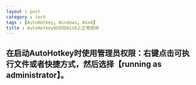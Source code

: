 ```yaml
---
layout : post
category : tech
tags : [AutoHotkey, Windows, Win8]
title : AutoHotkey如何在Win8上正常使用
---
```


## 在启动AutoHotkey时使用管理员权限：右键点击可执行文件或者快捷方式，然后选择【running as administrator】。
